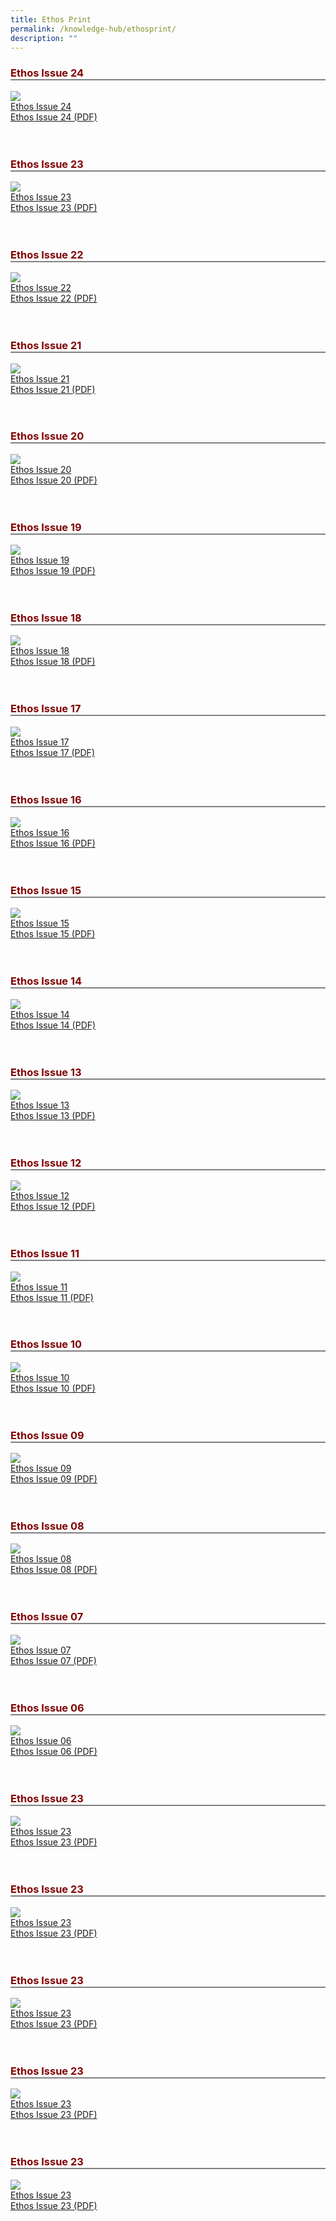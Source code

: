 ```yaml
---
title: Ethos Print
permalink: /knowledge-hub/ethosprint/
description: ""
---
```

<style>
	.ethosprint h3
	{
	color: maroon;
	border-bottom: 2px solid gray; 
	}
	
	</style>
	
<div class="ethosprint">
<h3> Ethos Issue 24</h3>
<img src="images/Ethos_Images/Ethos_Issue_24/Ethos_Aug2022_Cover.jpg"><br>
	<a href="#">Ethos Issue 24</a><br>
	<a href="#">Ethos Issue 24 (PDF)</a>
</div>
<br><br>
<div class="ethosprint">
<h3> Ethos Issue 23</h3>
<img src="images/Ethos_Images/Ethos_Issue_23/Ethos_Issue23_Cover.jpg"><br>
	<a href="#">Ethos Issue 23</a><br>
	<a href="#">Ethos Issue 23 (PDF)</a>
</div>
<br><br>
<div class="ethosprint">
<h3> Ethos Issue 22</h3>
<img src="images/Ethos_Images/Ethos_Issue_22/Ethos_Jun2021_Cover.jpg"><br>
	<a href="#">Ethos Issue 22</a><br>
	<a href="#">Ethos Issue 22 (PDF)</a>
</div>
<br><br>
<div class="ethosprint">
<h3> Ethos Issue 21</h3>
<img src="images/Ethos_Images/Ethos_Issue_21/Cover_Ethos21.jpg"><br>
	<a href="#">Ethos Issue 21</a><br>
	<a href="#">Ethos Issue 21 (PDF)</a>
</div>
<br><br>
<div class="ethosprint">
<h3> Ethos Issue 20</h3>
<img src="images/Ethos_Images/Outside_Images/Ethos20_Cover2.jpg"><br>
	<a href="#">Ethos Issue 20</a><br>
	<a href="#">Ethos Issue 20 (PDF)</a>
</div>
<br><br>
<div class="ethosprint">
<h3> Ethos Issue 19</h3>
<img src="images/Ethos_Images/Ethos_Issue_19_JulyIssue/Ethos19_Cover.jpg"><br>
	<a href="#">Ethos Issue 19</a><br>
	<a href="#">Ethos Issue 19 (PDF)</a>
</div>
<br><br>
<div class="ethosprint">
<h3> Ethos Issue 18</h3>
<img src="images/Ethos_Images/Outside_Images/Ethos_18_Cover.jpg"><br>
	<a href="#">Ethos Issue 18</a><br>
	<a href="#">Ethos Issue 18 (PDF)</a>
</div>
<br><br>
<div class="ethosprint">
<h3> Ethos Issue 17</h3>
<img src="images/Ethos_Images/Ethos_Issue_17/Ethos17_Cover17.jpg"><br>
	<a href="#">Ethos Issue 17</a><br>
	<a href="#">Ethos Issue 17 (PDF)</a>
</div>
<br><br>
<div class="ethosprint">
<h3> Ethos Issue 16</h3>
<img src="images/Ethos_Images/Ethos_Issue_16/Ethos_16_Cover.jpg"><br>
	<a href="#">Ethos Issue 16</a><br>
	<a href="#">Ethos Issue 16 (PDF)</a>
</div>
<br><br>
<div class="ethosprint">
<h3> Ethos Issue 15</h3>
<img src="images/Ethos_Images/Outside_Images/Ethos15_Cover.jpg"><br>
	<a href="#">Ethos Issue 15</a><br>
	<a href="#">Ethos Issue 15 (PDF)</a>
</div>
<br><br>
<div class="ethosprint">
<h3> Ethos Issue 14</h3>
<img src="images/Ethos_Images/Outside_Images/Ethos_Issue14_Cover.jpg"><br>
	<a href="#">Ethos Issue 14</a><br>
	<a href="#">Ethos Issue 14 (PDF)</a>
</div>
<br><br>
<div class="ethosprint">
<h3> Ethos Issue 13</h3>
<img src="images/Ethos_Images/Ethos_Issue_23/Ethos_Issue23_Cover.jpg"><br>
	<a href="#">Ethos Issue 13</a><br>
	<a href="#">Ethos Issue 13 (PDF)</a>
</div>
<br><br>
<div class="ethosprint">
<h3> Ethos Issue 12</h3>
<img src="images/Ethos_Images/Outside_Images/Ethos_Issue12_Cover.jpg"><br>
	<a href="#">Ethos Issue 12</a><br>
	<a href="#">Ethos Issue 12 (PDF)</a>
</div>
<br><br>

<div class="ethosprint">
<h3> Ethos Issue 11</h3>
<img src="images/Ethos_Images/Ethos_Issue_11/Ethos_Issue_11_Cover.jpg"><br>
	<a href="#">Ethos Issue 11</a><br>
	<a href="#">Ethos Issue 11 (PDF)</a>
</div><br><br>

<div class="ethosprint">
<h3> Ethos Issue 10</h3>
<img src="images/Ethos_Images/Ethos_Issue_10/Ethos10.jpg"><br>
	<a href="#">Ethos Issue 10</a><br>
	<a href="#">Ethos Issue 10 (PDF)</a>
</div><br><br>

<div class="ethosprint">
<h3> Ethos Issue 09</h3>
<img src="images/Ethos_Images/Ethos_Issue_09/Ethos09.jpg"><br>
	<a href="#">Ethos Issue 09</a><br>
	<a href="#">Ethos Issue 09 (PDF)</a>
</div><br><br>

<div class="ethosprint">
<h3> Ethos Issue 08</h3>
<img src="images/Ethos_Images/Ethos_Issue_08/Ethos08.jpg"><br>
	<a href="#">Ethos Issue 08</a><br>
	<a href="#">Ethos Issue 08 (PDF)</a>
</div><br><br>

<div class="ethosprint">
<h3> Ethos Issue 07</h3>
<img src="images/Ethos_Images/Ethos_Issue_07/Ethos07.jpg"><br>
	<a href="#">Ethos Issue 07</a><br>
	<a href="#">Ethos Issue 07 (PDF)</a>
</div><br><br>

<div class="ethosprint">
<h3> Ethos Issue 06</h3>
<img src="images/Ethos_Images/Ethos_Issue_06/Ethos06.jpg"><br>
	<a href="#">Ethos Issue 06</a><br>
	<a href="#">Ethos Issue 06 (PDF)</a>
</div><br><br>

<div class="ethosprint">
<h3> Ethos Issue 23</h3>
<img src="images/Ethos_Images/Ethos_Issue_23/Ethos_Issue23_Cover.jpg"><br>
	<a href="#">Ethos Issue 23</a><br>
	<a href="#">Ethos Issue 23 (PDF)</a>
</div><br><br>

<div class="ethosprint">
<h3> Ethos Issue 23</h3>
<img src="images/Ethos_Images/Ethos_Issue_23/Ethos_Issue23_Cover.jpg"><br>
	<a href="#">Ethos Issue 23</a><br>
	<a href="#">Ethos Issue 23 (PDF)</a>
</div><br><br>

<div class="ethosprint">
<h3> Ethos Issue 23</h3>
<img src="images/Ethos_Images/Ethos_Issue_23/Ethos_Issue23_Cover.jpg"><br>
	<a href="#">Ethos Issue 23</a><br>
	<a href="#">Ethos Issue 23 (PDF)</a>
</div><br><br>

<div class="ethosprint">
<h3> Ethos Issue 23</h3>
<img src="images/Ethos_Images/Ethos_Issue_23/Ethos_Issue23_Cover.jpg"><br>
	<a href="#">Ethos Issue 23</a><br>
	<a href="#">Ethos Issue 23 (PDF)</a>
</div><br><br>

<div class="ethosprint">
<h3> Ethos Issue 23</h3>
<img src="images/Ethos_Images/Ethos_Issue_23/Ethos_Issue23_Cover.jpg"><br>
	<a href="#">Ethos Issue 23</a><br>
	<a href="#">Ethos Issue 23 (PDF)</a>
</div>